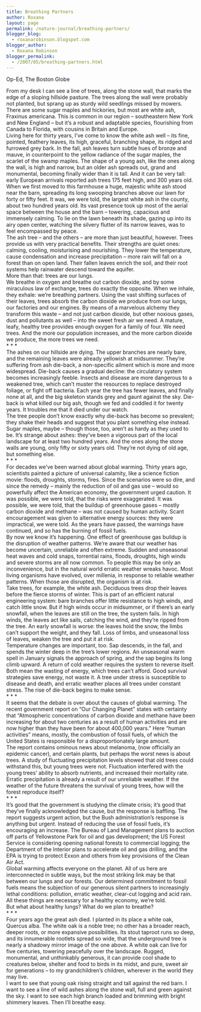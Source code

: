 ```yaml
---
title: Breathing Partners
author: Roxana
layout: page
permalink: /nature-journal/breathing-partners/
blogger_blog:
  - roxanarobinson.blogspot.com
blogger_author:
  - Roxana Robinson
blogger_permalink:
  - /2007/05/breathing-partners.html
---
```

Op-Ed, The Boston Globe

From my desk I can see a line of trees, along the stone wall, that marks the edge of a sloping hillside pasture. The trees along the wall were probably not planted, but sprang up as sturdy wild seedlings missed by mowers. There are some sugar maples and hickories, but most are white ash, Fraxinus americana. This is common in our region – southeastern New York and New England – but it’s a robust and adaptable species, flourishing from Canada to Florida, with cousins in Britain and Europe.   
Living here for thirty years, I’ve come to know the white ash well – its fine, pointed, feathery leaves, its high, graceful, branching shape, its ridged and furrowed grey bark. In the fall, ash leaves turn subtle hues of bronze and mauve, in counterpoint to the yellow radiance of the sugar maples, the scarlet of the swamp maples. The shape of a young ash, like the ones along the wall, is high and narrow, but an older ash spreads out, grand and monumental, becoming finally wider than it is tall. And it can be very tall: early European arrivals reported ash trees 175 feet high, and 300 years old.  
When we first moved to this farmhouse a huge, majestic white ash stood near the barn, spreading its long swooping branches above our lawn for forty or fifty feet. It was, we were told, the largest white ash in the county, about two hundred years old. Its vast presence took up most of the aerial space between the house and the barn – towering, capacious and immensely calming. To lie on the lawn beneath its shade, gazing up into its airy open center, watching the silvery flutter of its narrow leaves, was to feel encompassed by peace.  
The ash tree – and the others &#8211; are more than just beautiful, however. Trees provide us with very practical benefits. Their strengths are quiet ones: calming, cooling, moisturising and nourishing. They lower the temperature, cause condensation and increase precipitation – more rain will fall on a forest than on open land. Their fallen leaves enrich the soil, and their root systems help rainwater descend toward the aquifer.  
More than that: trees are our lungs.   
We breathe in oxygen and breathe out carbon dioxide, and by some miraculous law of exchange, trees do exactly the opposite. When we inhale, they exhale: we’re breathing partners. Using the vast shifting surfaces of their leaves, trees absorb the carbon dioxide we produce from our lungs, our factories and our engines. By means of a marvelous alchemy they transform this waste – and not just carbon dioxide, but other noxious gases, dust and pollutants as well &#8211; into the sweet fresh air we need. A mature, leafy, healthy tree provides enough oxygen for a family of four. We need trees. And the more our population increases, and the more carbon dioxide we produce, the more trees we need.   
\* \* *  
The ashes on our hillside are dying. The upper branches are nearly bare, and the remaining leaves were already yellowish at midsummer. They’re suffering from ash die-back, a non-specific ailment which is more and more widespread. Die-back causes a gradual decline: the circulatory system becomes increasingly feeble. Insects and disease are more dangerous to a weakened tree, which can’t muster the resources to replace destroyed foliage, or fight off bacteria. Each year the tree has fewer leaves, and finally none at all, and the big skeleton stands grey and gaunt against the sky. Die-back is what killed our big ash, though we fed and coddled it for twenty years. It troubles me that it died under our watch.  
The tree people don’t know exactly why die-back has become so prevalent; they shake their heads and suggest that you plant something else instead. Sugar maples, maybe – though those, too, aren’t as hardy as they used to be. It’s strange about ashes: they’ve been a vigorous part of the local landscape for at least two hundred years. And the ones along the stone walls are young, only fifty or sixty years old. They’re not dying of old age, but something else.  
\* \* *   
For decades we’ve been warned about global warming. Thirty years ago, scientists painted a picture of universal calamity, like a science fiction movie: floods, droughts, storms, fires. Since the scenarios were so dire, and since the remedy – mainly the reduction of oil and gas use – would so powerfully affect the American economy, the government urged caution. It was possible, we were told, that the risks were exaggerated. It was possible, we were told, that the buildup of greenhouse gases – mostly carbon dioxide and methane – was not caused by human activity. Scant encouragement was given to alternative energy sources: they were impractical, we were told. As the years have passed, the warnings have continued, and so has the burning of fossil fuels.   
By now we know it’s happening. One effect of greenhouse gas buildup is the disruption of weather patterns. We’re aware that our weather has become uncertain, unreliable and often extreme. Sudden and unseasonal heat waves and cold snaps, torrential rains, floods, droughts, high winds and severe storms are all now common. To people this may be only an inconvenience, but in the natural world erratic weather wreaks havoc. Most living organisms have evolved, over millenia, in response to reliable weather patterns. When those are disrupted, the organism is at risk.  
Take trees, for example, the white ash. Deciduous trees drop their leaves before the fierce storms of winter. This is part of an efficient natural engineering system: bare branches offer little resistance to high winds, and catch little snow. But if high winds occur in midsummer, or if there’s an early snowfall, when the leaves are still on the tree, the system fails. In high winds, the leaves act like sails, catching the wind, and they’re ripped from the tree. An early snowfall is worse: the leaves hold the snow, the limbs can’t support the weight, and they fall. Loss of limbs, and unseasonal loss of leaves, weaken the tree and put it at risk.   
Temperature changes are important, too. Sap descends, in the fall, and spends the winter deep in the tree’s lower regions. An unseasonal warm spell in January signals the approach of spring, and the sap begins its long climb upward. A return of cold weather requires the system to reverse itself. Both mean the wasting of energy, which trees can’t afford. Good survival strategies save energy, not waste it. A tree under stress is susceptible to disease and death, and erratic weather places all trees under constant stress. The rise of die-back begins to make sense.  
\* \* *  
It seems that the debate is over about the causes of global warming. The recent government report on “Our Changing Planet” states with certainty that “Atmospheric concentrations of carbon dioxide and methane have been increasing for about two centuries as a result of human activities and are now higher than they have been for about 400,000 years.” Here “human activities” means, mostly, the combustion of fossil fuels, of which the United States is responsible for a disproportionately large amount.   
The report contains ominous news about melanoma, (now officially an epidemic cancer), and certain plants, but perhaps the worst news is about trees. A study of fluctuating precipitation levels showed that old trees could withstand this, but young trees were not. Fluctuation interfered with the young trees’ ability to absorb nutrients, and increased their mortality rate. Erratic precipitation is already a result of our unreliable weather. If the weather of the future threatens the survival of young trees, how will the forest reproduce itself?  
\* \* *  
It’s good that the government is studying the climate crisis; it’s good that they’ve finally acknowledged the cause, but the response is baffling. The report suggests urgent action, but the Bush administration’s response is anything but urgent. Instead of reducing the use of fossil fuels, it’s encouraging an increase. The Bureau of Land Management plans to auction off parts of Yellowstone Park for oil and gas development; the US Forest Service is considering opening national forests to commercial logging; the Department of the Interior plans to accelerate oil and gas drilling, and the EPA is trying to protect Exxon and others from key provisions of the Clean Air Act.   
Global warming affects everyone on the planet. All of us here are interconnected in subtle ways, but the most striking link may be that between our lungs and our forests. Our determined commitment to fossil fuels means the subjection of our generous silent partners to increasingly lethal conditions: pollution, erratic weather, clear-cut logging and acid rain. All these things are necessary for a healthy economy, we’re told.  
But what about healthy lungs? What do we plan to breathe?  
\* \* *  
Four years ago the great ash died. I planted in its place a white oak,  
Quercus alba. The white oak is a noble tree; no other has a broader reach, deeper roots, or more expansive possibilities. Its stout taproot runs so deep, and its innumerable rootlets spread so wide, that the underground tree is nearly a shadowy mirror image of the one above. A white oak can live for five centuries, towering peacefully over the landscape. Rugged, monumental, and unthinkably generous, it can provide cool shade to creatures below, shelter and food to birds in its midst, and pure, sweet air for generations &#8211; to my grandchildren’s children, wherever in the world they may live.  
I want to see that young oak rising straight and tall against the red barn. I want to see a line of wild ashes along the stone wall, full and green against the sky. I want to see each high branch loaded and brimming with bright shimmery leaves. Then I’ll breathe easy.